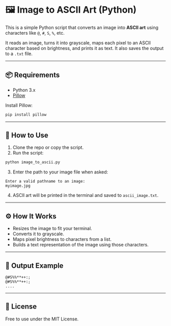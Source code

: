 # 🖼️ Image to ASCII Art (Python)

This is a simple Python script that converts an image into **ASCII art** using characters like `@`, `#`, `S`, `%`, etc.

It reads an image, turns it into grayscale, maps each pixel to an ASCII character based on brightness, and prints it as text. It also saves the output to a `.txt` file.

---

## 📦 Requirements

- Python 3.x
- [Pillow](https://pypi.org/project/Pillow/)

Install Pillow:

```bash
pip install pillow
```

---

## 🚀 How to Use

1. Clone the repo or copy the script.
2. Run the script:

```bash
python image_to_ascii.py
```

3. Enter the path to your image file when asked:

```
Enter a valid pathname to an image:
myimage.jpg
```

4. ASCII art will be printed in the terminal and saved to `ascii_image.txt`.

---

## ⚙️ How It Works

- Resizes the image to fit your terminal.
- Converts it to grayscale.
- Maps pixel brightness to characters from a list.
- Builds a text representation of the image using those characters.

---

## 📁 Output Example

```text
@#S%%**++:;
@#S%%**++:;
....
```

---

## 📄 License

Free to use under the MIT License.
